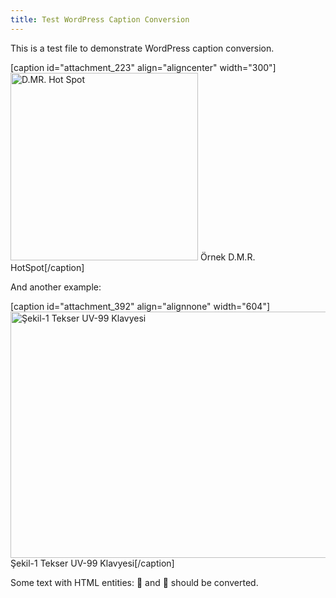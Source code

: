 ```yaml
---
title: Test WordPress Caption Conversion
---
```


This is a test file to demonstrate WordPress caption conversion.

[caption id="attachment_223" align="aligncenter" width="300"]<img class="wp-image-223 size-medium" src="https://radio.org.tr/wp-content/uploads/2025/04/DMR-HS-300x300.png" alt="D.MR. Hot Spot" width="300" height="300" /> Örnek D.M.R. HotSpot[/caption]

And another example:

[caption id="attachment_392" align="alignnone" width="604"]<img class="size-full wp-image-392" src="https://radio.org.tr/wp-content/uploads/2025/04/Sekil-1-1.png" alt="Şekil-1 Tekser UV-99 Klavyesi" width="604" height="394" /> Şekil-1 Tekser UV-99 Klavyesi[/caption]

Some text with HTML entities: &#x1f3af; and &#x1f4e1; should be converted.